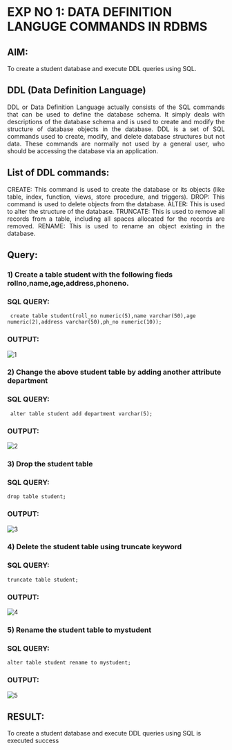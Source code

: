 # EXP NO 1: DATA DEFINITION LANGUGE COMMANDS IN RDBMS

## AIM:
To create a student database and execute DDL queries using SQL.


## DDL (Data Definition Language)
<div align="justify">
DDL or Data Definition Language actually consists of the SQL commands that can be used to define the database schema. It simply deals with descriptions of the database schema and is used to create and modify the structure of database objects in the database. DDL is a set of SQL commands used to create, modify, and delete database structures but not data. These commands are normally not used by a general user, who should be accessing the database via an application.
</div>
 
## List of DDL commands: 
<div align="justify">
CREATE: This command is used to create the database or its objects (like table, index, function, views, store procedure, and triggers).
DROP: This command is used to delete objects from the database.
ALTER: This is used to alter the structure of the database.
TRUNCATE: This is used to remove all records from a table, including all spaces allocated for the records are removed.
RENAME: This is used to rename an object existing in the database.
</div>

## Query:
### 1) Create a table student with the following fieds rollno,name,age,address,phoneno.

### SQL QUERY: 
``` create table student(roll_no numeric(5),name varchar(50),age numeric(2),address varchar(50),ph_no numeric(10));```

### OUTPUT:
![1](https://github.com/Janarthanan2/F2_DBMS/assets/119393515/064789d1-5ff4-4050-8ab2-ec8dfc0a0e71)

### 2) Change the above student table by adding another attribute department

### SQL QUERY: 
``` alter table student add department varchar(5);```
### OUTPUT:
![2](https://github.com/Janarthanan2/F2_DBMS/assets/119393515/aa84a66c-04fd-4246-be9b-5052307e8ca7)


### 3) Drop the student table
 
### SQL QUERY: 
```drop table student;```

### OUTPUT:
![3](https://github.com/Janarthanan2/F2_DBMS/assets/119393515/31039b58-4b57-4fa3-847e-59f9382f47d8)


### 4) Delete the student table using truncate keyword

### SQL QUERY: 
```truncate table student;```

### OUTPUT:
![4](https://github.com/Janarthanan2/F2_DBMS/assets/119393515/eefd7371-60ec-4c8f-9b74-f0d932c20b1a)



### 5) Rename the student table to mystudent

### SQL QUERY: 
```alter table student rename to mystudent; ```

### OUTPUT:
![5](https://github.com/Janarthanan2/F2_DBMS/assets/119393515/b9014429-7fa4-4ff4-936f-6922e88dc250)

## RESULT:
   To create a student database and execute DDL queries using SQL is executed success
